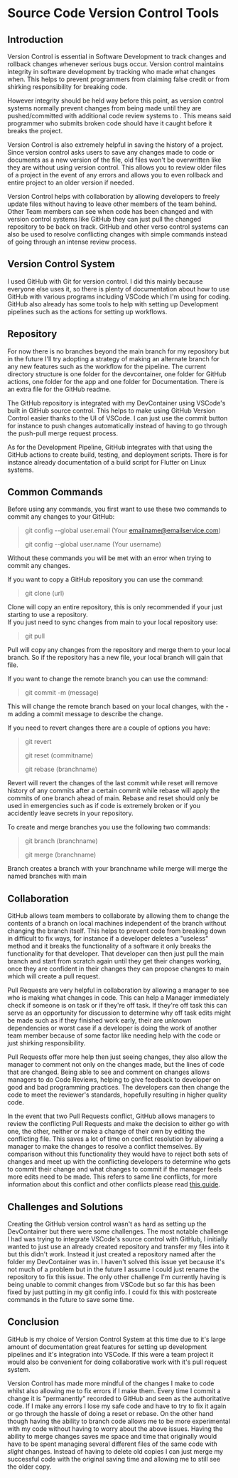 # Source Code Version Control Tools

## Introduction
Version Control is essential in Software Development to track changes and rollback changes whenever serious bugs occur. Version control maintains integrity in software development by tracking who made what changes when. This helps to prevent programmers from claiming false credit or from shirking responsibility for breaking code.

However integrity should be held way before this point, as version control systems normally prevent changes from being made until they are pushed/committed with additional code review systems to . This means said programmer who submits broken code should have it caught before it breaks the project. 

Version Control is also extremely helpful in saving the history of a project. Since version control asks users to save any changes made to code or documents as a new version of the file, old files won't be overwritten like they are without using version control. This allows you to review older files of a project in the event of any errors and allows you to even rollback and entire project to an older version if needed.

Version Control helps with collaboration by allowing developers to freely update files without having to leave other members of the team behind. Other Team members can see when code has been changed and with version control systems like GitHub they can just pull the changed repository to be back on track. GitHub and other verso control systems can also be used to resolve conflicting changes with simple commands instead of going through an intense review process.

## Version Control System
I used GitHub with Git for version control. I did this mainly because everyone else uses it, so there is plenty of documentation about how to use GitHub with various programs including VSCode which I'm using for coding. GitHub also already has some tools to help with setting up Development pipelines such as the actions for setting up workflows.
## Repository
For now there is no branches beyond the main branch for my repository but in the future I'll try adopting a strategy of making an alternate branch for any new features such as the workflow for the pipeline. The current directory structure is one folder for the devcontainer, one folder for GitHub actions, one folder for the app and one folder for Documentation. There is an extra file for the GitHub readme.

The GitHub repository is integrated with my DevContainer using VSCode's built in GitHub source control. This helps to make using GitHub Version Control easier thanks to the UI of VSCode. I can just use the commit button for instance to push changes automatically instead of having to go through the push-pull merge request process. 

As for the Development Pipeline, GitHub integrates with that using the GitHub actions to create build, testing, and deployment scripts. There is for instance already documentation of a build script for Flutter on Linux systems.
## Common Commands
Before using any commands, you first want to use these two commands to commit any changes to your GitHub:
> git config --global user.email (Your emailname@emailservice.com)
>
>git config --global user.name (Your username)

Without these commands you will be met with an error when trying to commit any changes.

If you want to copy a GitHub repository you can use the command:
>git clone (url)

Clone will copy an entire repository, this is only recommended if your just starting to use a repository.  
If you just need to sync changes from main to your local repository use:

>git pull

Pull will copy any changes from the repository and merge them to your local branch. So if the repository has a new file, your local branch will gain that file.

If you want to change the remote branch you can use the command:

>git commit -m (message)

This will change the remote branch based on your local changes, with the -m adding a commit message to describe the change.

If you need to revert changes there are a couple of options you have:
>git revert
>
>git reset (commitname)
>
>git rebase (branchname)

Revert will revert the changes of the last commit while reset will remove history of any commits after a certain commit while rebase will apply the commits of one branch ahead of main. Rebase and reset should only be used in emergencies such as if code is extremely broken or if you accidently leave secrets in your repository.

To create and merge branches you use the following two commands:
>git branch (branchname)
>
>git merge (branchname)

Branch creates a branch with your branchname while merge will merge the named branches with main
## Collaboration
GitHub allows team members to collaborate by allowing them to change the contents of a branch on local machines independent of the branch without changing the branch itself. This helps to prevent code from breaking down in difficult to fix ways, for instance if a developer deletes a "useless" method and it breaks the functionality of a software it only breaks the functionality for that developer. That developer can then just pull the main branch and start from scratch again until they get their changes working, once they are confident in their changes they can propose changes to main which will create a pull request.

Pull Requests are very helpful in collaboration by allowing a manager to see who is making what changes in code. This can help a Manager immediately check if someone is on task or if they're off task. If they're off task this can serve as an opportunity for discussion to determine why off task edits might be made such as if they finished work early, their are unknown dependencies or worst case if a developer is doing the work of another team member because of some factor like needing help with the code or just shirking responsibility.

Pull Requests offer more help then just seeing changes, they also allow the manager to comment not only on the changes made, but the lines of code that are changed. Being able to see and comment on changes allows managers to do Code Reviews, helping to give feedback to developer on good and bad programming practices. The developers can then change the code to meet the reviewer's standards, hopefully resulting in higher quality code.

In the event that two Pull Requests conflict, GitHub allows managers to review the conflicting Pull Requests and make the decision to either go with one, the other, neither or make a change of their own by editing the conflicting file. This saves a lot of time on conflict resolution by allowing a manager to make the changes to resolve a conflict themselves. By comparison without this functionality they would have to reject both sets of changes and meet up with the conflicting developers to determine who gets to commit their change and what changes to commit if the manager feels more edits need to be made. This refers to same line conflicts, for more information about this conflict and other conflicts please read [this guide](https://docs.github.com/en/pull-requests/collaborating-with-pull-requests/addressing-merge-conflicts/resolving-a-merge-conflict-on-github). 
## Challenges and Solutions
Creating the GitHub version control wasn't as hard as setting up the DevContainer but there were some challenges. The most notable challenge I had was trying to integrate VSCode's source control with GitHub, I initially wanted to just use an already created repository and transfer my files into it but this didn't work. Instead it just created a repository named after the folder my DevContainer was in. I haven't solved this issue yet because it's not much of a problem but in the future I assume I could just rename the repository to fix this issue. The only other challenge I'm currently having is being unable to commit changes from VSCode but so far this has been fixed by just putting in my git config info. I could fix this with postcreate commands in the future to save some time.
## Conclusion
GitHub is my choice of Version Control System at this time due to it's large amount of documentation great features for setting up development pipelines and it's integration into VSCode. If this were a team project it would also be convenient for doing collaborative work with it's pull request system.

Version Control has made more mindful of the changes I make to code whilst also allowing me to fix errors if I make them. Every time I commit a change it is "permanently" recorded to GitHub and seen as the authoritative code. If I make any errors I lose my safe code and have to try to fix it again or go through the hassle of doing a reset or rebase. On the other hand though having the ability to branch code allows me to be more experimental with my code without having to worry about the above issues. Having the ability to merge changes saves me space and time that originally would have to be spent managing several different files of the same code with *slight* changes. Instead of having to delete old copies I can just merge my successful code with the original saving time and allowing me to still see the older copy.

